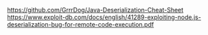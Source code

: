 https://github.com/GrrrDog/Java-Deserialization-Cheat-Sheet
https://www.exploit-db.com/docs/english/41289-exploiting-node.js-deserialization-bug-for-remote-code-execution.pdf
